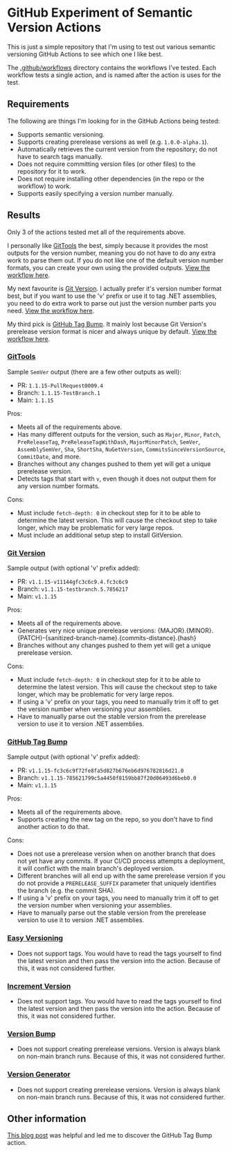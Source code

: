 # GitHub Experiment of Semantic Version Actions

This is just a simple repository that I'm using to test out various semantic versioning GitHub Actions to see which one I like best.

The [.github/workflows](.github/workflows/) directory contains the workflows I've tested.
Each workflow tests a single action, and is named after the action is uses for the test.

## Requirements

The following are things I'm looking for in the GitHub Actions being tested:

- Supports semantic versioning.
- Supports creating prerelease versions as well (e.g. `1.0.0-alpha.1`).
- Automatically retrieves the current version from the repository; do not have to search tags manually.
- Does not require committing version files (or other files) to the repository for it to work.
- Does not require installing other dependencies (in the repo or the workflow) to work.
- Supports easily specifying a version number manually.

## Results

Only 3 of the actions tested met all of the requirements above.

I personally like [GitTools](https://github.com/marketplace/actions/gittools) the best, simply because it provides the most outputs for the version number, meaning you do not have to do any extra work to parse them out.
If you do not like one of the default version number formats, you can create your own using the provided outputs.
[View the workflow here](.github/workflows/GitTools-UsesTag.yml).

My next favourite is [Git Version](https://github.com/marketplace/actions/git-version).
I actually prefer it's version number format best, but if you want to use the 'v' prefix or use it to tag .NET assemblies, you need to do extra work to parse out just the version number parts you need.
[View the workflow here](.github/workflows/GitVersion-UsesTag.yml).

My third pick is [GitHub Tag Bump](https://github.com/marketplace/actions/github-tag-bump).
It mainly lost because Git Version's prerelease version format is nicer and always unique by default.
[View the workflow here](.github/workflows/GitHubTagBump-UsesTag.yml).

### [GitTools](https://github.com/marketplace/actions/gittools)

Sample `SemVer` output (there are a few other outputs as well):

- PR: `1.1.15-PullRequest0009.4`
- Branch: `1.1.15-TestBranch.1`
- Main: `1.1.15`

Pros:

- Meets all of the requirements above.
- Has many different outputs for the version, such as `Major`, `Minor`, `Patch`, `PreReleaseTag`, `PreReleaseTagWithDash`, `MajorMinorPatch`, `SemVer`, `AssemblySemVer`, `Sha`, `ShortSha`, `NuGetVersion`, `CommitsSinceVersionSource`, `CommitDate`, and more.
- Branches without any changes pushed to them yet will get a unique prerelease version.
- Detects tags that start with `v`, even though it does not output them for any version number formats.

Cons:

- Must include `fetch-depth: 0` in checkout step for it to be able to determine the latest version.
  This will cause the checkout step to take longer, which may be problematic for very large repos.
- Must include an additional setup step to install GitVersion.

### [Git Version](https://github.com/marketplace/actions/git-version)

Sample output (with optional 'v' prefix added):

- PR: `v1.1.15-v11144gfc3c6c9.4.fc3c6c9`
- Branch: `v1.1.15-testbranch.5.7856217`
- Main: `v1.1.15`

Pros:

- Meets all of the requirements above.
- Generates very nice unique prerelease versions: {MAJOR}.{MINOR}.{PATCH}-{sanitized-branch-name}.{commits-distance}.{hash}
- Branches without any changes pushed to them yet will get a unique prerelease version.

Cons:

- Must include `fetch-depth: 0` in checkout step for it to be able to determine the latest version.
  This will cause the checkout step to take longer, which may be problematic for very large repos.
- If using a 'v' prefix on your tags, you need to manually trim it off to get the version number when versioning your assemblies.
- Have to manually parse out the stable version from the prerelease version to use it to version .NET assemblies.

### [GitHub Tag Bump](https://github.com/marketplace/actions/github-tag-bump)

Sample output (with optional 'v' prefix added):

- PR: `v1.1.15-fc3c6c9f72fe8fa5d827b676eb6d976782816d21.0`
- Branch: `v1.1.15-785621799c5a4450f8159bb87f20d06493d6beb0.0`
- Main: `v1.1.15`

Pros:

- Meets all of the requirements above.
- Supports creating the new tag on the repo, so you don't have to find another action to do that.

Cons:

- Does not use a prerelease version when on another branch that does not yet have any commits.
  If your CI/CD process attempts a deployment, it will conflict with the main branch's deployed version.
- Different branches will all end up with the same prerelease version if you do not provide a `PRERELEASE_SUFFIX` parameter that uniquely identifies the branch (e.g. the commit SHA).
- If using a 'v' prefix on your tags, you need to manually trim it off to get the version number when versioning your assemblies.
- Have to manually parse out the stable version from the prerelease version to use it to version .NET assemblies.

### [Easy Versioning](https://github.com/marketplace/actions/easy-versioning)

- Does not support tags.
  You would have to read the tags yourself to find the latest version and then pass the version into the action.
  Because of this, it was not considered further.

### [Increment Version](https://github.com/marketplace/actions/increment-version)

- Does not support tags.
  You would have to read the tags yourself to find the latest version and then pass the version into the action.
  Because of this, it was not considered further.

### [Version Bump](https://github.com/marketplace/actions/version-bump)

- Does not support creating prerelease versions.
  Version is always blank on non-main branch runs.
  Because of this, it was not considered further.

### [Version Generator](https://github.com/marketplace/actions/version-generator)

- Does not support creating prerelease versions.
  Version is always blank on non-main branch runs.
  Because of this, it was not considered further.

## Other information

[This blog post](https://medium.com/@AranT/auto-tagging-and-using-semantic-versioning-with-github-actions-e40188d12cf4) was helpful and led me to discover the GitHub Tag Bump action.
